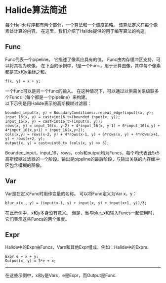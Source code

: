 # Halide算法简述 
每个Halide程序都有两个部分，一个算法和一个调度策略。 该算法定义在每个像素处计算的内容。 在这里，我们介绍了Halide提供的用于编写算法的构造。    

## Func  
Func代表一个pipeline。 它描述了像素应具有的值。 Func由内存缓冲区支持，可以将其视为映像。 在下面的示例中，f是一个Func，用于计算图像，其中每个像素都是其x和y坐标之和。   
```  
f(x, y) = x + y;   
```   
一个func可以是另一个func的输入。 在这种情况下，可以通过以供需关系级联多个Funcs（每个都是一个pipeline）来构建。     
以下示例是用Halide表示的高斯模糊过滤器：     
```   
bounded_input(x, y) = BoundaryConditions::repeat_edge(input)(x, y);   
input_16(x, y) = cast<int16_t>(bounded_input(x, y));    
input_16(x, y) = cast<int16_t>(input(x, y));      
rows(x, y) = input_16(x, y-2) + 4*input_16(x, y-1) + 6*input_16(x,y) + 4*input_16(x,y+1) + input_16(x,y+2);    
cols(x,y) = rows(x-2, y) + 4*rows(x-1, y) + 6*rows(x, y) + 4*rows(x+1, y) + rows(x+2, y);    
output(x, y) = cast<uint8_t> (cols(x, y) >> 8);     
```  
Bounded_input，input_16，rows，cols和output均为Funcs，每个均代表此5x5高斯模糊过滤器的一个阶段。输出是pipeline的最后阶段，与输出关联的内存缓冲区包含模糊的图像。    

## Var   
Var是在定义Func时用作变量的名称。 可以将Func定义为Var x，y：    
```
blur_x(x , y) = (input(x-1, y) + input(x, y) + input(x+1, y))/3;   
```
在此示例中，x和y本身没有意义。 但是，当与blur_x和输入Funcs一起使用时，它们表示这些Funcs的两个维度。    

## Expr  
Halide中的Expr由Funcs，Vars和其他Expr组成，例如：Halide中的Exprs.    
```
Expr e = x + y;     
Output(x, y) = 3*e + x;     
```
____
在这些示例中，x和y是Vars，e是Expr，而Output是Func.  
